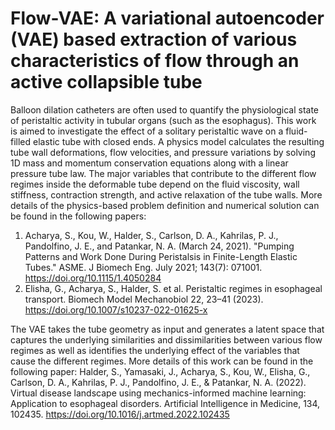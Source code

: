 # Flow-VAE: A variational autoencoder (VAE) based extraction of various characteristics of flow through an active collapsible tube
Balloon dilation catheters are often used to quantify the physiological state of peristaltic activity in tubular organs (such as the esophagus). This work is aimed to investigate the effect of a solitary peristaltic wave on a fluid-filled elastic tube with closed ends. A physics model calculates the resulting tube wall deformations, flow velocities, and pressure variations by solving 1D mass and momentum conservation equations along with a linear pressure tube law. The major variables that contribute to the different flow regimes inside the deformable tube depend on the fluid viscosity, wall stiffness, contraction strength, and active relaxation of the tube walls. More details of the physics-based problem definition and numerical solution can be found in the following papers:
1) Acharya, S., Kou, W., Halder, S., Carlson, D. A., Kahrilas, P. J., Pandolfino, J. E., and Patankar, N. A. (March 24, 2021). "Pumping Patterns and Work Done During Peristalsis in Finite-Length Elastic Tubes." ASME. J Biomech Eng. July 2021; 143(7): 071001. https://doi.org/10.1115/1.4050284
2) Elisha, G., Acharya, S., Halder, S. et al. Peristaltic regimes in esophageal transport. Biomech Model Mechanobiol 22, 23–41 (2023). https://doi.org/10.1007/s10237-022-01625-x

The VAE takes the tube geometry as input and generates a latent space that captures the underlying similarities and dissimilarities between various flow regimes as well as identifies the underlying effect of the variables that cause the different regimes. More details of this work can be found in the following paper:
Halder, S., Yamasaki, J., Acharya, S., Kou, W., Elisha, G., Carlson, D. A., Kahrilas, P. J., Pandolfino, J. E., & Patankar, N. A. (2022). Virtual disease landscape using mechanics-informed machine learning: Application to esophageal disorders. Artificial Intelligence in Medicine, 134, 102435. https://doi.org/10.1016/j.artmed.2022.102435
